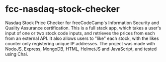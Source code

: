 # fcc-nasdaq-stock-checker
Nasdaq Stock Price Checker for freeCodeCamp's Information Security and Quality Assurance certification. This is a full stack app, which takes a user's input of one or two stock code inputs, and retrieves the prices from each from an external API. It also allows users to "like" each stock, with the likes counter only registering unique IP addresses. The project was made with NodeJS, Express, MongoDB, HTML, HelmetJS and JavaScript, and tested using Chai.
